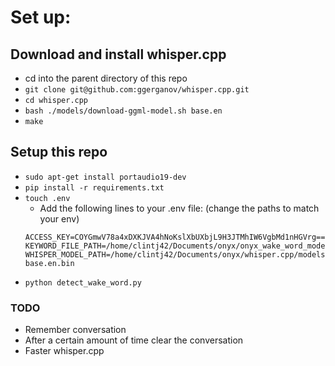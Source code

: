 # Set up:

## Download and install whisper.cpp

- cd into the parent directory of this repo
- `git clone git@github.com:ggerganov/whisper.cpp.git`
- `cd whisper.cpp`
- `bash ./models/download-ggml-model.sh base.en`
- `make`

## Setup this repo

- `sudo apt-get install portaudio19-dev`
- `pip install -r requirements.txt`
- `touch .env`
  - Add the following lines to your .env file: (change the paths to match your env)
  ```
  ACCESS_KEY=COYGmwV78a4xDXKJVA4hNoKslXbUXbjL9H3JTMhIW6VgbMd1nHGVrg==
  KEYWORD_FILE_PATH=/home/clintj42/Documents/onyx/onyx_wake_word_model_rasp_pi.ppn
  WHISPER_MODEL_PATH=/home/clintj42/Documents/onyx/whisper.cpp/models/ggml-base.en.bin
  ```
- `python detect_wake_word.py`

### TODO

- Remember conversation
- After a certain amount of time clear the conversation
- Faster whisper.cpp
